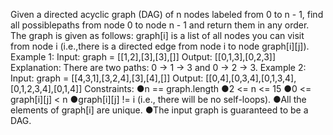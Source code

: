 Given a directed acyclic graph (DAG) of n nodes labeled from 0 to n - 1, find all possiblepaths from node 0 to node n - 1 and return them in any order.
The graph is given as follows: graph[i] is a list of all nodes you can visit from node i (i.e.,there is a directed edge from node i to node graph[i][j]).
Example 1:
Input: graph = [[1,2],[3],[3],[]]
Output: [[0,1,3],[0,2,3]]
Explanation: There are two paths: 0 -> 1 -> 3 and 0 -> 2 -> 3.
Example 2:
Input: graph = [[4,3,1],[3,2,4],[3],[4],[]]
Output: [[0,4],[0,3,4],[0,1,3,4],[0,1,2,3,4],[0,1,4]]
Constraints:
●n == graph.length
●2 <= n <= 15
●0 <= graph[i][j] < n
●graph[i][j] != i (i.e., there will be no self-loops).
●All the elements of graph[i] are unique.
●The input graph is guaranteed to be a DAG.

